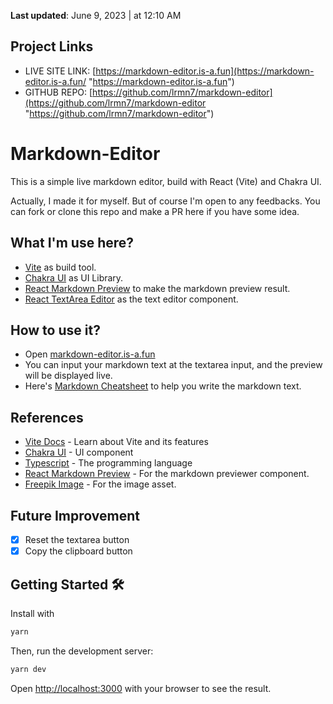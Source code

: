**Last updated**: June 9, 2023 | at  12:10 AM



## Project Links

- LIVE SITE LINK: [https://markdown-editor.is-a.fun](https://markdown-editor.is-a.fun/ "https://markdown-editor.is-a.fun")
- GITHUB REPO: [https://github.com/lrmn7/markdown-editor](https://github.com/lrmn7/markdown-editor "https://github.com/lrmn7/markdown-editor")

# Markdown-Editor

This is a simple live markdown editor, build with React (Vite) and Chakra UI.

Actually, I made it for myself. But of course I'm open to any feedbacks. You can fork or clone this repo and make a PR here if you have some idea.

## What I'm use here?

- [Vite](https://vitejs.dev/guide/#scaffolding-your-first-vite-project) as build tool.
- [Chakra UI](https://chakra-ui.com/docs/getting-started) as UI Library.
- [React Markdown Preview](https://github.com/uiwjs/react-markdown-preview) to make the markdown preview result.
- [React TextArea Editor](https://github.com/uiwjs/react-textarea-code-editor) as the text editor component.

## How to use it?

- Open [markdown-editor.is-a.fun](https://markdown-editor.is-a.fun)
- You can input your markdown text at the textarea input, and the preview will be displayed live.
- Here's [Markdown Cheatsheet](https://www.markdownguide.org/cheat-sheet) to help you write the markdown text.

## References

- [Vite Docs](https://vitejs.dev/) - Learn about Vite and its features
- [Chakra UI](https://chakra-ui.com/) - UI component
- [Typescript](https://www.typescriptlang.org/) - The programming language
- [React Markdown Preview](https://github.com/uiwjs/react-markdown-preview) - For the markdown previewer component.
- [Freepik Image](https://image.flaticon.com/icons/png/512/1031/1031982.png) - For the image asset.

## Future Improvement

- [x] Reset the textarea button
- [x] Copy the clipboard button

## Getting Started 🛠️

Install with

```bash
yarn
```

Then, run the development server:

```bash
yarn dev
```

Open [http://localhost:3000](http://localhost:3000) with your browser to see the result.